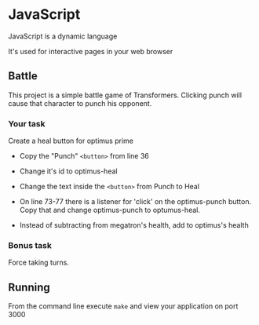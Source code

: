 # JavaScript

JavaScript is a dynamic language

It's used for interactive pages in your web browser


## Battle

This project is a simple battle game of Transformers. Clicking punch will cause
that character to punch his opponent.


### Your task

Create a heal button for optimus prime

- Copy the "Punch" `<button>` from line 36

- Change it's id to optimus-heal

- Change the text inside the `<button>` from Punch to Heal

- On line 73-77 there is a listener for 'click'
  on the optimus-punch button. Copy that and change optimus-punch
  to optumus-heal.

- Instead of subtracting from megatron's health, add to optimus's health



### Bonus task

Force taking turns.

## Running

From the command line execute `make` and view your application on port 3000
